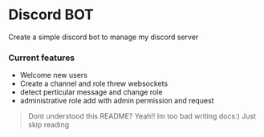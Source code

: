 # Discord BOT

Create a simple discord bot to manage my discord server

### Current features

- Welcome new users
- Create a channel and role threw websockets
- detect perticular message and change role
- administrative role add with admin permission and request


> Dont understood this README? Yeah!! Im too bad writing docs:) Just skip reading